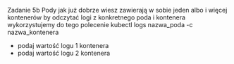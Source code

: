 Zadanie 5b
Pody jak już dobrze wiesz zawierają w sobie jeden albo i więcej kontenerów by odczytać logi z 
konkretnego poda i kontenera wykorzystujemy do tego polecenie kubectl logs nazwa_poda -c nazwa_kontenera
- podaj wartość logu 1 kontenera
- podaj wartość logu 2 kontenera
